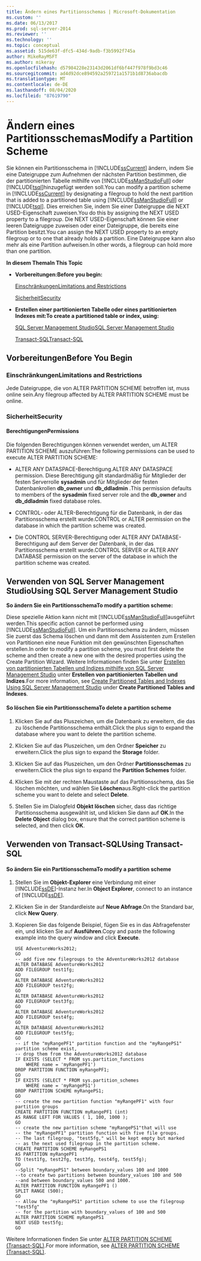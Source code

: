 ```yaml
---
title: Ändern eines Partitionsschemas | Microsoft-Dokumentation
ms.custom: ''
ms.date: 06/13/2017
ms.prod: sql-server-2014
ms.reviewer: ''
ms.technology: ''
ms.topic: conceptual
ms.assetid: 515de63f-dfc5-434d-9adb-f3b5992f745a
author: MikeRayMSFT
ms.author: mikeray
ms.openlocfilehash: d57984228e23143d2061df6bf447f978f9bd3c46
ms.sourcegitcommit: ad4d92dce894592a259721a1571b1d8736abacdb
ms.translationtype: MT
ms.contentlocale: de-DE
ms.lasthandoff: 08/04/2020
ms.locfileid: "87619790"
---
```

# <a name="modify-a-partition-scheme"></a><span data-ttu-id="7087c-102">Ändern eines Partitionsschemas</span><span class="sxs-lookup"><span data-stu-id="7087c-102">Modify a Partition Scheme</span></span>
  <span data-ttu-id="7087c-103">Sie können ein Partitionsschema in [!INCLUDE[ssCurrent](../../includes/sscurrent-md.md)] ändern, indem Sie eine Dateigruppe zum Aufnehmen der nächsten Partition bestimmen, die der partitionierten Tabelle mithilfe von [!INCLUDE[ssManStudioFull](../../includes/ssmanstudiofull-md.md)] oder [!INCLUDE[tsql](../../includes/tsql-md.md)]hinzugefügt werden soll.</span><span class="sxs-lookup"><span data-stu-id="7087c-103">You can modify a partition scheme in [!INCLUDE[ssCurrent](../../includes/sscurrent-md.md)] by designating a filegroup to hold the next partition that is added to a partitioned table using [!INCLUDE[ssManStudioFull](../../includes/ssmanstudiofull-md.md)] or [!INCLUDE[tsql](../../includes/tsql-md.md)].</span></span> <span data-ttu-id="7087c-104">Dies erreichen Sie, indem Sie einer Dateigruppe die NEXT USED-Eigenschaft zuweisen.</span><span class="sxs-lookup"><span data-stu-id="7087c-104">You do this by assigning the NEXT USED property to a filegroup.</span></span> <span data-ttu-id="7087c-105">Die NEXT USED-Eigenschaft können Sie einer leeren Dateigruppe zuweisen oder einer Dateigruppe, die bereits eine Partition besitzt.</span><span class="sxs-lookup"><span data-stu-id="7087c-105">You can assign the NEXT USED property to an empty filegroup or to one that already holds a partition.</span></span> <span data-ttu-id="7087c-106">Eine Dateigruppe kann also mehr als eine Partition aufweisen.</span><span class="sxs-lookup"><span data-stu-id="7087c-106">In other words, a filegroup can hold more than one partition.</span></span>  
  
 <span data-ttu-id="7087c-107">**In diesem Thema**</span><span class="sxs-lookup"><span data-stu-id="7087c-107">**In This Topic**</span></span>  
  
-   <span data-ttu-id="7087c-108">**Vorbereitungen:**</span><span class="sxs-lookup"><span data-stu-id="7087c-108">**Before you begin:**</span></span>  
  
     [<span data-ttu-id="7087c-109">Einschränkungen</span><span class="sxs-lookup"><span data-stu-id="7087c-109">Limitations and Restrictions</span></span>](#Restrictions)  
  
     [<span data-ttu-id="7087c-110">Sicherheit</span><span class="sxs-lookup"><span data-stu-id="7087c-110">Security</span></span>](#Security)  
  
-   <span data-ttu-id="7087c-111">**Erstellen einer partitionierten Tabelle oder eines partitionierten Indexes mit:**</span><span class="sxs-lookup"><span data-stu-id="7087c-111">**To create a partitioned table or index, using:**</span></span>  
  
     [<span data-ttu-id="7087c-112">SQL Server Management Studio</span><span class="sxs-lookup"><span data-stu-id="7087c-112">SQL Server Management Studio</span></span>](#SSMSProcedure)  
  
     [<span data-ttu-id="7087c-113">Transact-SQL</span><span class="sxs-lookup"><span data-stu-id="7087c-113">Transact-SQL</span></span>](#TsqlProcedure)  
  
##  <a name="before-you-begin"></a><a name="BeforeYouBegin"></a> <span data-ttu-id="7087c-114">Vorbereitungen</span><span class="sxs-lookup"><span data-stu-id="7087c-114">Before You Begin</span></span>  
  
###  <a name="limitations-and-restrictions"></a><a name="Restrictions"></a> <span data-ttu-id="7087c-115">Einschränkungen</span><span class="sxs-lookup"><span data-stu-id="7087c-115">Limitations and Restrictions</span></span>  
 <span data-ttu-id="7087c-116">Jede Dateigruppe, die von ALTER PARTITION SCHEME betroffen ist, muss online sein.</span><span class="sxs-lookup"><span data-stu-id="7087c-116">Any filegroup affected by ALTER PARTITION SCHEME must be online.</span></span>  
  
###  <a name="security"></a><a name="Security"></a> <span data-ttu-id="7087c-117">Sicherheit</span><span class="sxs-lookup"><span data-stu-id="7087c-117">Security</span></span>  
  
####  <a name="permissions"></a><a name="Permissions"></a> <span data-ttu-id="7087c-118">Berechtigungen</span><span class="sxs-lookup"><span data-stu-id="7087c-118">Permissions</span></span>  
 <span data-ttu-id="7087c-119">Die folgenden Berechtigungen können verwendet werden, um ALTER PARTITION SCHEME auszuführen:</span><span class="sxs-lookup"><span data-stu-id="7087c-119">The following permissions can be used to execute ALTER PARTITION SCHEME:</span></span>  
  
-   <span data-ttu-id="7087c-120">ALTER ANY DATASPACE-Berechtigung.</span><span class="sxs-lookup"><span data-stu-id="7087c-120">ALTER ANY DATASPACE permission.</span></span> <span data-ttu-id="7087c-121">Diese Berechtigung gilt standardmäßig für Mitglieder der festen Serverrolle **sysadmin** und für Mitglieder der festen Datenbankrollen **db_owner** und **db_ddladmin** .</span><span class="sxs-lookup"><span data-stu-id="7087c-121">This permission defaults to members of the **sysadmin** fixed server role and the **db_owner** and **db_ddladmin** fixed database roles.</span></span>  
  
-   <span data-ttu-id="7087c-122">CONTROL- oder ALTER-Berechtigung für die Datenbank, in der das Partitionsschema erstellt wurde.</span><span class="sxs-lookup"><span data-stu-id="7087c-122">CONTROL or ALTER permission on the database in which the partition scheme was created.</span></span>  
  
-   <span data-ttu-id="7087c-123">Die CONTROL SERVER-Berechtigung oder ALTER ANY DATABASE-Berechtigung auf dem Server der Datenbank, in der das Partitionsschema erstellt wurde.</span><span class="sxs-lookup"><span data-stu-id="7087c-123">CONTROL SERVER or ALTER ANY DATABASE permission on the server of the database in which the partition scheme was created.</span></span>  
  
##  <a name="using-sql-server-management-studio"></a><a name="SSMSProcedure"></a> <span data-ttu-id="7087c-124">Verwenden von SQL Server Management Studio</span><span class="sxs-lookup"><span data-stu-id="7087c-124">Using SQL Server Management Studio</span></span>  
 <span data-ttu-id="7087c-125">**So ändern Sie ein Partitionsschema**</span><span class="sxs-lookup"><span data-stu-id="7087c-125">**To modify a partition scheme:**</span></span>  
  
 <span data-ttu-id="7087c-126">Diese spezielle Aktion kann nicht mit [!INCLUDE[ssManStudioFull](../../includes/ssmanstudiofull-md.md)]ausgeführt werden.</span><span class="sxs-lookup"><span data-stu-id="7087c-126">This specific action cannot be performed using [!INCLUDE[ssManStudioFull](../../includes/ssmanstudiofull-md.md)].</span></span> <span data-ttu-id="7087c-127">Um ein Partitionsschema zu ändern, müssen Sie zuerst das Schema löschen und dann mit dem Assistenten zum Erstellen von Partitionen eine neue Funktion mit den gewünschten Eigenschaften erstellen.</span><span class="sxs-lookup"><span data-stu-id="7087c-127">In order to modify a partition scheme, you must first delete the scheme and then create a new one with the desired properties using the Create Partition Wizard.</span></span> <span data-ttu-id="7087c-128">Weitere Informationen finden Sie unter [Erstellen von partitionierten Tabellen und Indizes mithilfe von SQL Server Management Studio](create-partitioned-tables-and-indexes.md#SSMSProcedure) unter **Erstellen von partitionierten Tabellen und Indizes**.</span><span class="sxs-lookup"><span data-stu-id="7087c-128">For more information, see [Create Partitioned Tables and Indexes Using SQL Server Management Studio](create-partitioned-tables-and-indexes.md#SSMSProcedure) under **Create Partitioned Tables and Indexes**.</span></span>  
  
#### <a name="to-delete-a-partition-scheme"></a><span data-ttu-id="7087c-129">So löschen Sie ein Partitionsschema</span><span class="sxs-lookup"><span data-stu-id="7087c-129">To delete a partition scheme</span></span>  
  
1.  <span data-ttu-id="7087c-130">Klicken Sie auf das Pluszeichen, um die Datenbank zu erweitern, die das zu löschende Partitionsschema enthält.</span><span class="sxs-lookup"><span data-stu-id="7087c-130">Click the plus sign to expand the database where you want to delete the partition scheme.</span></span>  
  
2.  <span data-ttu-id="7087c-131">Klicken Sie auf das Pluszeichen, um den Ordner **Speicher** zu erweitern.</span><span class="sxs-lookup"><span data-stu-id="7087c-131">Click the plus sign to expand the **Storage** folder.</span></span>  
  
3.  <span data-ttu-id="7087c-132">Klicken Sie auf das Pluszeichen, um den Ordner **Partitionsschemas** zu erweitern.</span><span class="sxs-lookup"><span data-stu-id="7087c-132">Click the plus sign to expand the **Partition Schemes** folder.</span></span>  
  
4.  <span data-ttu-id="7087c-133">Klicken Sie mit der rechten Maustaste auf das Partitionsschema, das Sie löschen möchten, und wählen Sie **Löschen**aus.</span><span class="sxs-lookup"><span data-stu-id="7087c-133">Right-click the partition scheme you want to delete and select **Delete**.</span></span>  
  
5.  <span data-ttu-id="7087c-134">Stellen Sie im Dialogfeld **Objekt löschen** sicher, dass das richtige Partitionsschema ausgewählt ist, und klicken Sie dann auf **OK**.</span><span class="sxs-lookup"><span data-stu-id="7087c-134">In the **Delete Object** dialog box, ensure that the correct partition scheme is selected, and then click **OK**.</span></span>  
  
##  <a name="using-transact-sql"></a><a name="TsqlProcedure"></a> <span data-ttu-id="7087c-135">Verwenden von Transact-SQL</span><span class="sxs-lookup"><span data-stu-id="7087c-135">Using Transact-SQL</span></span>  
  
#### <a name="to-modify-a-partition-scheme"></a><span data-ttu-id="7087c-136">So ändern Sie ein Partitionsschema</span><span class="sxs-lookup"><span data-stu-id="7087c-136">To modify a partition scheme</span></span>  
  
1.  <span data-ttu-id="7087c-137">Stellen Sie im **Objekt-Explorer** eine Verbindung mit einer [!INCLUDE[ssDE](../../includes/ssde-md.md)]-Instanz her.</span><span class="sxs-lookup"><span data-stu-id="7087c-137">In **Object Explorer**, connect to an instance of [!INCLUDE[ssDE](../../includes/ssde-md.md)].</span></span>  
  
2.  <span data-ttu-id="7087c-138">Klicken Sie in der Standardleiste auf **Neue Abfrage**.</span><span class="sxs-lookup"><span data-stu-id="7087c-138">On the Standard bar, click **New Query**.</span></span>  
  
3.  <span data-ttu-id="7087c-139">Kopieren Sie das folgende Beispiel, fügen Sie es in das Abfragefenster ein, und klicken Sie auf **Ausführen**.</span><span class="sxs-lookup"><span data-stu-id="7087c-139">Copy and paste the following example into the query window and click **Execute**.</span></span>  
  
    ```  
    USE AdventureWorks2012;  
    GO  
    -- add five new filegroups to the AdventureWorks2012 database  
    ALTER DATABASE AdventureWorks2012  
    ADD FILEGROUP test1fg;  
    GO  
    ALTER DATABASE AdventureWorks2012  
    ADD FILEGROUP test2fg;  
    GO  
    ALTER DATABASE AdventureWorks2012  
    ADD FILEGROUP test3fg;  
    GO  
    ALTER DATABASE AdventureWorks2012  
    ADD FILEGROUP test4fg;  
    GO  
    ALTER DATABASE AdventureWorks2012  
    ADD FILEGROUP test5fg;  
    GO  
    -- if the "myRangePF1" partition function and the "myRangePS1" partition scheme exist,  
    -- drop them from the AdventureWorks2012 database  
    IF EXISTS (SELECT * FROM sys.partition_functions  
        WHERE name = 'myRangePF1')  
    DROP PARTITION FUNCTION myRangePF1;  
    GO  
    IF EXISTS (SELECT * FROM sys.partition_schemes  
        WHERE name = 'myRangePS1')  
    DROP PARTITION SCHEME myRangePS1;  
    GO  
    -- create the new partition function "myRangePF1" with four partition groups  
    CREATE PARTITION FUNCTION myRangePF1 (int)  
    AS RANGE LEFT FOR VALUES ( 1, 100, 1000 );  
    GO  
    -- create the new partition scheme "myRangePS1"that will use   
    -- the "myRangePF1" partition function with five file groups.  
    -- The last filegroup, "test5fg," will be kept empty but marked  
    -- as the next used filegroup in the partition scheme.  
    CREATE PARTITION SCHEME myRangePS1  
    AS PARTITION myRangePF1  
    TO (test1fg, test2fg, test3fg, test4fg, test5fg);  
    GO  
    --Split "myRangePS1" between boundary_values 100 and 1000  
    --to create two partitions between boundary_values 100 and 500  
    --and between boundary_values 500 and 1000.  
    ALTER PARTITION FUNCTION myRangePF1 ()  
    SPLIT RANGE (500);  
    GO  
    -- Allow the "myRangePS1" partition scheme to use the filegroup "test5fg"  
    -- for the partition with boundary_values of 100 and 500  
    ALTER PARTITION SCHEME myRangePS1  
    NEXT USED test5fg;  
    GO  
    ```  
  
 <span data-ttu-id="7087c-140">Weitere Informationen finden Sie unter [ALTER PARTITION SCHEME &#40;Transact-SQL&#41;](/sql/t-sql/statements/alter-partition-scheme-transact-sql).</span><span class="sxs-lookup"><span data-stu-id="7087c-140">For more information, see [ALTER PARTITION SCHEME &#40;Transact-SQL&#41;](/sql/t-sql/statements/alter-partition-scheme-transact-sql).</span></span>  
  
  
